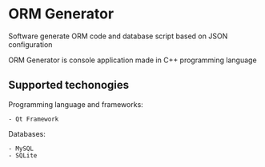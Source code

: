 # ORM Generator

Software generate ORM code and database script based on JSON configuration

ORM Generator is console application made in C++ programming language

## Supported techonogies

Programming language and frameworks:

    - Qt Framework

Databases:

    - MySQL
    - SQLite
